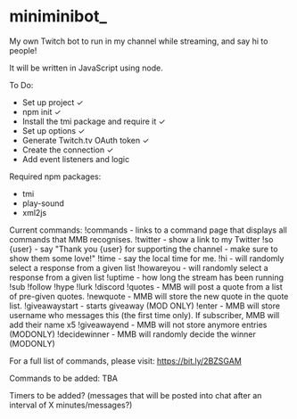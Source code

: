 # miniminibot_
My own Twitch bot to run in my channel while streaming, and say hi to people!

It will be written in JavaScript using node.

To Do:

- Set up project ✓
- npm init ✓
- Install the tmi package and require it ✓
- Set up options ✓
- Generate Twitch.tv OAuth token ✓
- Create the connection ✓
- Add event listeners and logic 

Required npm packages:
 - tmi
 - play-sound
 - xml2js

Current commands:
!commands - links to a command page that displays all commands that MMB recognises.
!twitter - show a link to my Twitter
!so {user} - say "Thank you {user} for supporting the channel - make sure to show them some love!"
!time - say the local time for me.
!hi - will randomly select a response from a given list
!howareyou - will randomly select a response from a given list
!uptime - how long the stream has been running
!sub
!follow
!hype
!lurk
!discord
!quotes - MMB will post a quote from a list of pre-given quotes.
!newquote - MMB will store the new quote in the quote list.
!giveawaystart - starts giveaway (MOD ONLY)
!enter - MMB will store username who messages this (the first time only). If subscriber, MMB will add their name x5
!giveawayend - MMB will not store anymore entries (MODONLY)
!decidewinner - MMB will randomly decide the winner (MODONLY)

For a full list of commands, please visit: https://bit.ly/2BZSGAM

Commands to be added:
TBA

Timers to be added? (messages that will be posted into chat after an interval of X minutes/messages?)